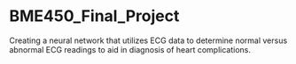 # BME450_Final_Project
Creating a neural network that utilizes ECG data to determine normal versus abnormal ECG readings to aid in diagnosis of heart complications.
